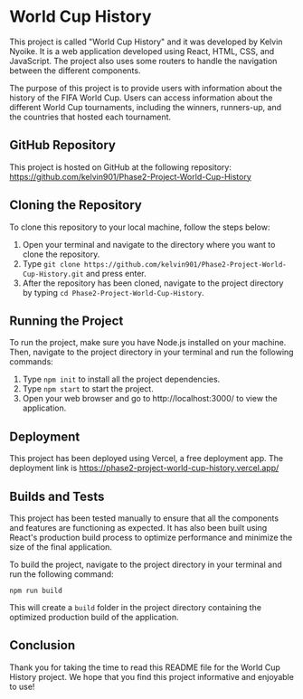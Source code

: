 

# World Cup History

This project is called "World Cup History" and it was developed by Kelvin Nyoike. It is a web application developed using React, HTML, CSS, and JavaScript. The project also uses some routers to handle the navigation between the different components.

The purpose of this project is to provide users with information about the history of the FIFA World Cup. Users can access information about the different World Cup tournaments, including the winners, runners-up, and the countries that hosted each tournament.

## GitHub Repository

This project is hosted on GitHub at the following repository: https://github.com/kelvin901/Phase2-Project-World-Cup-History

## Cloning the Repository

To clone this repository to your local machine, follow the steps below:

1. Open your terminal and navigate to the directory where you want to clone the repository.
2. Type `git clone https://github.com/kelvin901/Phase2-Project-World-Cup-History.git` and press enter.
3. After the repository has been cloned, navigate to the project directory by typing `cd Phase2-Project-World-Cup-History`.

## Running the Project

To run the project, make sure you have Node.js installed on your machine. Then, navigate to the project directory in your terminal and run the following commands:

1. Type `npm init` to install all the project dependencies.
2. Type `npm start` to start the project.
3. Open your web browser and go to http://localhost:3000/ to view the application.

## Deployment

This project has been deployed using Vercel, a free deployment app. The deployment link is https://phase2-project-world-cup-history.vercel.app/

## Builds and Tests

This project has been tested manually to ensure that all the components and features are functioning as expected. It has also been built using React's production build process to optimize performance and minimize the size of the final application. 

To build the project, navigate to the project directory in your terminal and run the following command:

`npm run build`

This will create a `build` folder in the project directory containing the optimized production build of the application.

## Conclusion
Thank you for taking the time to read this README file for the World Cup History project. We hope that you find this project informative and enjoyable to use!